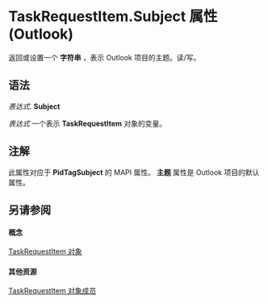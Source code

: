 
# TaskRequestItem.Subject 属性 (Outlook)

返回或设置一个 **字符串** ，表示 Outlook 项目的主题。读/写。


## 语法

 _表达式_. **Subject**

 _表达式_ 一个表示 **TaskRequestItem** 对象的变量。


## 注解

此属性对应于 **PidTagSubject** 的 MAPI 属性。 **主题** 属性是 Outlook 项目的默认属性。


## 另请参阅


#### 概念


[TaskRequestItem 对象](2908a28a-634c-e786-aa53-f3e32038b727.md)
#### 其他资源


[TaskRequestItem 对象成员](d43114ee-be91-ff02-3424-525da2cf3a50.md)